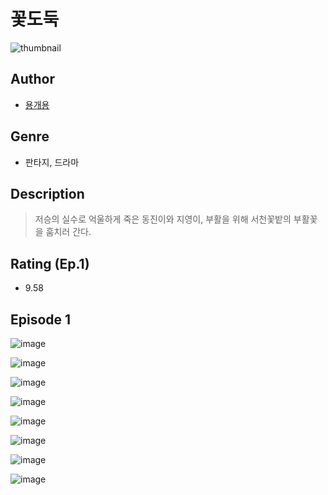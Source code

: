 # 꽃도둑
![thumbnail](https://image-comic.pstatic.net/user_contents_data/challenge_comic/2023/05/23/347107/upload_3991935501366341682_480x623.jpeg)

## Author
- [용개용](https://comic.naver.com/artistTitle?id=347107)

## Genre
- 판타지, 드라마

## Description
> 저승의 실수로 억울하게 죽은 동진이와 지영이, 부활을 위해 서천꽃밭의 부활꽃을 훔치러 간다.


## Rating (Ep.1)
- 9.58

## Episode 1
![image](https://image-comic.pstatic.net/user_contents_data/challenge_comic/2023/05/23/347107/upload_7018355567586521654.jpeg)

![image](https://image-comic.pstatic.net/user_contents_data/challenge_comic/2023/05/23/347107/upload_7076952944689689911.jpeg)

![image](https://image-comic.pstatic.net/user_contents_data/challenge_comic/2023/05/23/347107/upload_3473464096152117814.jpeg)

![image](https://image-comic.pstatic.net/user_contents_data/challenge_comic/2023/05/23/347107/upload_3558519035076895025.jpeg)

![image](https://image-comic.pstatic.net/user_contents_data/challenge_comic/2023/05/23/347107/upload_3918801511150412082.jpeg)

![image](https://image-comic.pstatic.net/user_contents_data/challenge_comic/2023/05/23/347107/upload_7018124670211929906.jpeg)

![image](https://image-comic.pstatic.net/user_contents_data/challenge_comic/2023/05/23/347107/upload_7364342177128855344.jpeg)

![image](https://image-comic.pstatic.net/user_contents_data/challenge_comic/2023/05/23/347107/upload_7219889645212230704.jpeg)
